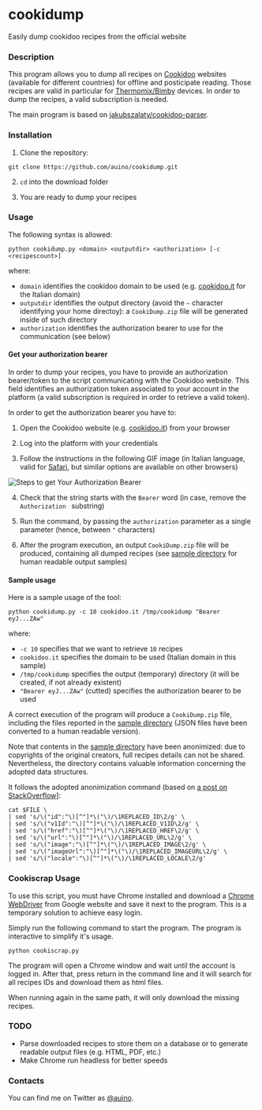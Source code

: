 # cookidump

Easily dump cookidoo recipes from the official website

### Description ###

This program allows you to dump all recipes on [Cookidoo](https://cookidoo.co.uk) websites (available for different countries) for offline and posticipate reading.
Those recipes are valid in particular for [Thermomix/Bimby](https://en.wikipedia.org/wiki/Thermomix) devices.
In order to dump the recipes, a valid subscription is needed.

The main program is based on [jakubszalaty/cookidoo-parser](https://github.com/jakubszalaty/cookidoo-parser).

### Installation ###


1. Clone the repository:

```
git clone https://github.com/auino/cookidump.git
```

2. `cd` into the download folder

3. You are ready to dump your recipes

### Usage ###

The following syntax is allowed:

```
python cookidump.py <domain> <outputdir> <authorization> [-c <recipescount>]
```

where:
* `domain` identifies the cookidoo domain to be used (e.g. [cookidoo.it](http://cookidoo.it) for the Italian domain)
* `outputdir` identifies the output directory (avoid the `~` character identifying your home directoy): a `CookiDump.zip` file will be generated inside of such directory
* `authorization` identifies the authorization bearer to use for the communication (see below)

#### Get your authorization bearer ####

In order to dump your recipes, you have to provide an authorization bearer/token to the script communicating with the Cookidoo website.
This field identifies an authorization token associated to your account in the platform (a valid subscription is required in order to retrieve a valid token).

In order to get the authorization bearer you have to:

1. Open the Cookidoo website (e.g. [cookidoo.it](http://cookidoo.it)) from your browser

2. Log into the platform with your credentials

3. Follow the instructions in the following GIF image (in Italian language, valid for [Safari](https://www.apple.com/safari/), but similar options are available on other browsers)

![Steps to get Your Authorization Bearer](authorizationbearer.gif)

4. Check that the string starts with the `Bearer` word (in case, remove the `Authorization ` substring)

5. Run the command, by passing the `authorization` parameter as a single parameter (hence, between `"` characters)

6. After the program execution, an output `CookiDump.zip` file will be produced, containing all dumped recipes (see [sample directory](https://github.com/auino/cookidump/tree/master/sample_output) for human readable output samples)

#### Sample usage ####

Here is a sample usage of the tool:

```
python cookidump.py -c 10 cookidoo.it /tmp/cookidump "Bearer eyJ...ZAw"
```

where:
* `-c 10` specifies that we want to retrieve `10` recipes
* `cookidoo.it` specifies the domain to be used (Italian domain in this sample)
* `/tmp/cookidump` specifies the output (temporary) directory (it will be created, if not already existent)
* `"Bearer eyJ...ZAw"` (cutted) specifies the authorization bearer to be used 

A correct execution of the program will produce a `CookiDump.zip` file, including the files reported in the [sample directory](https://github.com/auino/cookidump/tree/master/sample_output) (JSON files have been converted to a human readable version).

Note that contents in the [sample directory](https://github.com/auino/cookidump/tree/master/sample_output) have been anonimized: due to copyrights of the original creators, full recipes details can not be shared.
Nevertheless, the directory contains valuable information concerning the adopted data structures.

It follows the adopted anonimization command (based on [a post on StackOverflow](https://stackoverflow.com/questions/26281538/find-and-replace-for-json-with-sed-or-awk)]:

```
cat $FILE \
| sed 's/\("id":"\)[^"]*\("\)/\1REPLACED_ID\2/g' \
| sed 's/\("v1Id":"\)[^"]*\("\)/\1REPLACED_V1ID\2/g' \
| sed 's/\("href":"\)[^"]*\("\)/\1REPLACED_HREF\2/g' \
| sed 's/\("url":"\)[^"]*\("\)/\1REPLACED_URL\2/g' \
| sed 's/\("image":"\)[^"]*\("\)/\1REPLACED_IMAGE\2/g' \
| sed 's/\("imageUrl":"\)[^"]*\("\)/\1REPLACED_IMAGEURL\2/g' \
| sed 's/\("locale":"\)[^"]*\("\)/\1REPLACED_LOCALE\2/g'
```

### Cookiscrap Usage ###

To use this script, you must have Chrome installed and download a [Chrome WebDriver](https://sites.google.com/a/chromium.org/chromedriver/) from Google website and save it next to the program. This is a temporary solution to achieve easy login.

Simply run the following command to start the program. The program is interactive to simplify it's usage.

```
python cookiscrap.py
```

The program will open a Chrome window and wait until the account is logged in. After that, press return in the command line and it will search for all recipes IDs and download them as html files.

When running again in the same path, it will only download the missing recipes.

### TODO ###

* Parse downloaded recipes to store them on a database or to generate readable output files (e.g. HTML, PDF, etc.)
* Make Chrome run headless for better speeds

### Contacts ###

You can find me on Twitter as [@auino](https://twitter.com/auino).
